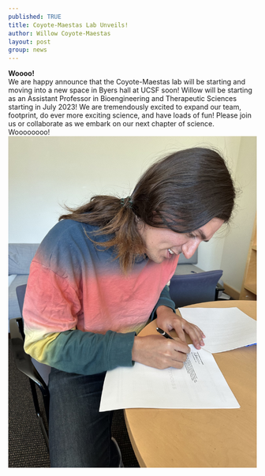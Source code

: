 ```yaml
---
published: TRUE
title: Coyote-Maestas Lab Unveils!
author: Willow Coyote-Maestas
layout: post
group: news
---
```

**Woooo!**
<br>
We are happy announce that the Coyote-Maestas lab will be starting and moving into a new space in Byers hall at UCSF soon! Willow will be starting as an Assistant Professor in Bioengineering and Therapeutic Sciences starting in July 2023! We are tremendously excited to expand our team, footprint, do ever more exciting science, and have loads of fun! Please join us or collaborate as we embark on our next chapter of science. Woooooooo!
<img src="/static/img/news/the_unveiling.jpeg" alt="JF Day 1" class="img-fluid">
